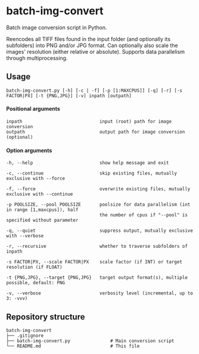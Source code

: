 # batch-img-convert

Batch image conversion script in Python.

Reencodes all TIFF files found in the input folder (and optionally its subfolders) into PNG and/or JPG format. Can optionally also scale the images' resolution (either relative or absolute). Supports data parallelism through multiprocessing.


## Usage

``` 
batch-img-convert.py [-h] [-c | -f] [-p [1:MAXCPUS]] [-q] [-r] [-s FACTOR|PX] [-t {PNG,JPG}] [-v] inpath [outpath]
``` 
#### Positional arguments
 
``` 
inpath                             input (root) path for image conversion
outpath                            output path for image conversion (optional)

``` 

#### Option arguments
``` 
-h, --help                         show help message and exit

-c, --continue                     skip existing files, mutually exclusive with --force

-f, --force                        overwrite existing files, mutually exclusive with --continue

-p POOLSIZE, --pool POOLSIZE       poolsize for data parallelism (int in range [1,maxcpus]), half
                                   the number of cpus if "--pool" is specified without parameter

-q, --quiet                        suppress output, mutually exclusive with --verbose

-r, --recursive                    whether to traverse subfolders of inpath

-s FACTOR|PX, --scale FACTOR|PX    scale factor (if INT) or target resolution (if FLOAT)

-t {PNG,JPG}, --target {PNG,JPG}   target output format(s), multiple possible, default: PNG

-v, --verbose                      verbosity level (incremental, up to 3: -vvv)
``` 


## Repository structure

```
batch-img-convert
├── .gitignore
├── batch-img-convert.py               # Main conversion script
└── README.md                          # This file
```
